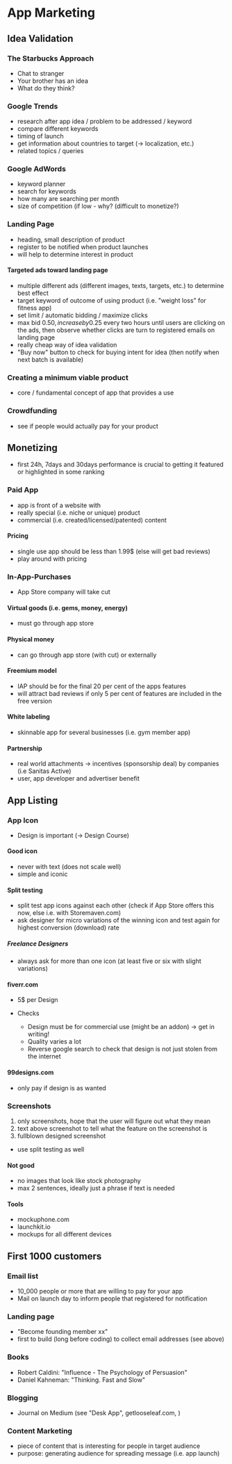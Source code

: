 # App Marketing

## Idea Validation

### The Starbucks Approach
-   Chat to stranger
-   Your brother has an idea
-   What do they think?

### Google Trends
-   research after app idea / problem to be addressed / keyword
-   compare different keywords
-   timing of launch
-   get information about countries to target (-> localization, etc.)
-   related topics / queries

### Google AdWords
-   keyword planner
-   search for keywords
-   how many are searching per month
-   size of competition (if low - why? (difficult to monetize?)

### Landing Page
-   heading, small description of product
-   register to be notified when product launches
-   will help to determine interest in product

#### Targeted ads toward landing page
-   multiple different ads (different images, texts, targets, etc.) to determine best effect
-   target keyword of outcome of using product (i.e. "weight loss" for fitness app)
-   set limit / automatic bidding / maximize clicks
-   max bid 0.50$, increase by 0.25$ every two hours until users are clicking on the ads, then observe whether clicks are turn to registered emails on landing page
-   really cheap way of idea validation 
-   "Buy now" button to check for buying intent for idea (then notify when next batch is available)

### Creating a minimum viable product
-   core / fundamental concept of app that provides a use

### Crowdfunding
-   see if people would actually pay for your product

## Monetizing
-   first 24h, 7days and 30days performance is crucial to getting it featured or highlighted in some ranking

### Paid App
-   app is front of a website with 
-   really special (i.e. niche or unique) product
-   commercial (i.e. created/licensed/patented) content

#### Pricing
-   single use app should be less than 1.99$ (else will get bad reviews)
-   play around with pricing

### In-App-Purchases
-   App Store company will take cut

#### Virtual goods (i.e. gems, money, energy)
-   must go through app store

#### Physical money
-   can go through app store (with cut) or externally

#### Freemium model
-   IAP should be for the final 20 per cent of the apps features
-   will attract bad reviews if only 5 per cent of features are included in the free version 

#### White labeling
-   skinnable app for several businesses (i.e. gym member app)

#### Partnership
-   real world attachments -> incentives (sponsorship deal) by companies (i.e Sanitas Active)
-   user, app developer and advertiser benefit

## App Listing

### App Icon
-   Design is important (-> Design Course)

#### Good icon
-   never with text (does not scale well)
-   simple and iconic

#### Split testing
-   split test app icons against each other (check if App Store offers this now, else i.e. with Storemaven.com) 
-   ask designer for micro variations of the winning icon and test again for highest conversion (download) rate

##### Freelance Designers
-   always ask for more than one icon (at least five or six with slight variations)

#### fiverr.com
-   5$ per Design

-   Checks
    -   Design must be for commercial use (might be an addon) -> get in writing!
    -   Quality varies a lot
    -   Reverse google search to check that design is not just stolen from the internet

#### 99designs.com
-   only pay if design is as wanted

### Screenshots
1.  only screenshots, hope that the user will figure out what they mean
2.  text above screenshot to tell what the feature on the screenshot is
3.  fullblown designed screenshot

-   use split testing as well

#### Not good
-   no images that look like stock photography
-   max 2 sentences, ideally just a phrase if text is needed

#### Tools
-   mockuphone.com
-   launchkit.io
-   mockups for all different devices

## First 1000 customers

### Email list
-   10_000 people or more that are willing to pay for your app
-   Mail on launch day to inform people that registered for notification 

### Landing page
-   "Become founding member xx"
-   first to build (long before coding) to collect email addresses (see above)

### Books
-   Robert Caldini: "Influence - The Psychology of Persuasion"
-   Daniel Kahneman: "Thinking. Fast and Slow"

### Blogging
-   Journal on Medium (see "Desk App", getlooseleaf.com, )

### Content Marketing
-   piece of content that is interesting for people in target audience
-   purpose: generating audience for spreading message (i.e. app launch)
